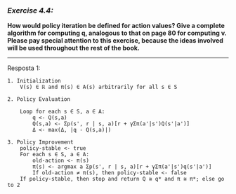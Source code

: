 ### *Exercise 4.4:*

**How would policy iteration be defined for action values? Give a complete algorithm for computing q, analogous to that on page 80 for computing v. Please pay special attention to this exercise, because the ideas involved will be used throughout the rest of the book.**

---
Resposta 1:

```
1. Initialization
    V(s) ∈ ℝ and π(s) ∈ A(s) arbitrarily for all s ∈ S

2. Policy Evaluation
    
    Loop for each s ∈ S, a ∈ A:
        q <- Q(s,a)
        Q(s,a) <- Σp(s', r | s, a)[r + γΣπ(a'|s')Q(s'|a')]
        Δ <- max(Δ, |q - Q(s,a)|)

3. Policy Improvement 
    policy-stable <- true
    For each s ∈ S, a ∈ A:
        old-action <- π(s)
        π(s) <- argmax a Σp(s', r | s, a)[r + γΣπ(a'|s')q(s'|a')]
        If old-action ≠ π(s), then policy-stable <- false
    If policy-stable, then stop and return Q ≅ q* and π ≅ π*; else go to 2 
```
